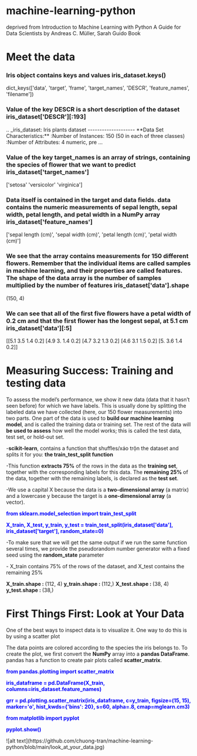 # machine-learning-python
deprived from Introduction to Machine Learning with Python A Guide for Data Scientists by Andreas C. Müller, Sarah Guido Book
<h1>Meet the data</h1>
<h3>Iris object contains keys and values iris_dataset.keys()</h3>
dict_keys(['data', 'target', 'frame', 'target_names', 'DESCR', 'feature_names', 'filename'])<br>
<h3>Value of the key DESCR is a short description of the dataset iris_dataset['DESCR'][:193]</h3>
.. _iris_dataset: Iris plants dataset -------------------- **Data Set Characteristics:** :Number of Instances: 150 (50 in each of three classes) :Number of Attributes: 4 numeric, pre ...<br>
<h3>Value of the key target_names is an array of strings, containing the species of
flower that we want to predict iris_dataset['target_names']</h3>
['setosa' 'versicolor' 'virginica']<br>
<h3>Data itself is contained in the target and data fields. data contains the numeric
measurements of sepal length, sepal width, petal length, and petal width in a NumPy
array iris_dataset['feature_names']</h3>
['sepal length (cm)', 'sepal width (cm)', 'petal length (cm)', 'petal width (cm)']<br>
<h3>We see that the array contains measurements for 150 different flowers. Remember
that the individual items are called samples in machine learning, and their properties
are called features. The shape of the data array is the number of samples multiplied by
the number of features iris_dataset['data'].shape</h3>
(150, 4)<br>
<h3>We can see that all of the first five flowers have a petal width of 0.2 cm
and that the first flower has the longest sepal, at 5.1 cm iris_dataset['data'][:5]</h3>
[[5.1 3.5 1.4 0.2] [4.9 3. 1.4 0.2] [4.7 3.2 1.3 0.2] [4.6 3.1 1.5 0.2] [5. 3.6 1.4 0.2]]<br>
<h1>Measuring Success: Training and testing data</h1>
<p>To assess the model’s performance, we show it new data (data that it hasn’t seen
before) for which we have labels. This is usually done by splitting the labeled data we
have collected (here, our 150 flower measurements) into two parts. One part of the
    data is used to <strong>build our machine learning model</strong>, and is called the training data or
training set. The rest of the data will <strong>be used to assess</strong> how well the model works; this
is called the test data, test set, or hold-out set.</p>
<p>-<strong>scikit-learn</strong>,  contains a function that shuffles/xáo trộn the dataset and splits it for you: <strong>the
    train_test_split function</strong></p>
<p>-This function <strong>extracts 75%</strong> of the rows in the data as the
    <strong>training set</strong>, together with the corresponding labels for this data. The <strong>remaining 25%
    </strong>of the data, together with the remaining labels, is declared as the <strong>test set</strong>.</p>
<p>-We use a capital X because the data is a <strong>two-dimensional array</strong> (a
matrix) and a lowercase y because the target is a <strong>one-dimensional array</strong> (a vector).</p>
<p style="color:blue"><strong>from sklearn.model_selection import train_test_split</strong></p>
<p style="color:blue"><strong>X_train, X_test, y_train, y_test = train_test_split(iris_dataset['data'], iris_dataset['target'], random_state=0)</strong></p>
<p>-To make sure that we will get the same output if we run the same function several
times, we provide the pseudorandom number generator with a fixed seed using the
    <strong>random_state</strong> parameter</p>
<p>- X_train contains 75% of the rows of the dataset,
and X_test contains the remaining 25%</p>
<p><strong>X_train.shape : </strong>(112, 4) <strong>y_train.shape : </strong>(112,) <strong>X_test.shape : </strong>(38, 4) <strong>y_test.shape : </strong>(38,)</p>
<h1>First Things First: Look at Your Data</h1>
<p>One of the best ways to inspect data is to visualize it. One way to do this is by using a
scatter plot</p>
<p>The data points are colored
according to the species the iris belongs to. To create the plot, we first convert the
    <strong>NumPy</strong> array into a <strong>pandas DataFrame</strong>. pandas has a function to create pair plots
called <strong>scatter_matrix</strong>.</p>
<p style="color:blue"><strong>from pandas.plotting import scatter_matrix</strong></p>
<p style="color:blue"><strong>iris_dataframe = pd.DataFrame(X_train, columns=iris_dataset.feature_names)</strong></p>
<p style="color:blue"><strong>grr = pd.plotting.scatter_matrix(iris_dataframe, c=y_train, figsize=(15, 15), marker='o',
 hist_kwds={'bins': 20}, s=60, alpha=.8, cmap=mglearn.cm3)</strong></p>
<p style="color:blue"><strong>from matplotlib import pyplot</strong></p>
<p style="color:blue"><strong>pyplot.show()</strong></p>
![alt text](https://github.com/chuong-tran/machine-learning-python/blob/main/look_at_your_data.jpg)
